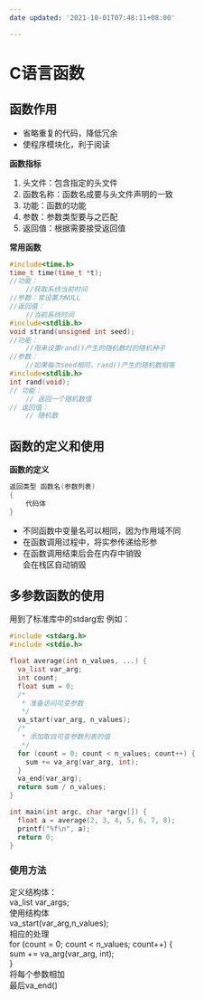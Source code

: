 ```yaml
---
date updated: '2021-10-01T07:48:11+08:00'

---
```


# C语言函数

## 函数作用

- 省略重复的代码，降低冗余
- 使程序模块化，利于阅读

**函数指标**

1. 头文件：包含指定的头文件
2. 函数名称：函数名成要与头文件声明的一致
3. 功能：函数的功能
4. 参数：参数类型要与之匹配
5. 返回值：根据需要接受返回值

**常用函数**

```c
#include<time.h>
time_t time(time_t *t);
//功能：
    //获取系统当前时间
//参数：常设置为NULL
//返回值：
    //当前系统时间
#include<stdlib.h>
void strand(unsigned int seed);
//功能：
    //用来设置rand()产生的随机数时的随机种子
//参数：
    //如果每次seed相同，rand()产生的随机数相等
#include<stdlib.h>
int rand(void);
// 功能：
	// 返回一个随机数值
// 返回值：
	// 随机数
```

## 函数的定义和使用

**函数的定义**

```c
返回类型 函数名(参数列表)
{
	代码体
}
```

- 不同函数中变量名可以相同，因为作用域不同
- 在函数调用过程中，将实参传递给形参
- 在函数调用结束后会在内存中销毁\
  会在栈区自动销毁

## 多参数函数的使用

用到了标准库中的stdarg宏
例如：

```c
#include <stdarg.h>
#include <stdio.h>

float average(int n_values, ...) {
  va_list var_arg;
  int count;
  float sum = 0;
  /*
   * 准备访问可变参数
   */
  va_start(var_arg, n_values);
  /*
   * 添加取自可变参数列表的值
   */
  for (count = 0; count < n_values; count++) {
    sum += va_arg(var_arg, int);
  }
  va_end(var_arg);
  return sum / n_values;
}

int main(int argc, char *argv[]) {
  float a = average(2, 3, 4, 5, 6, 7, 8);
  printf("%f\n", a);
  return 0;
}
```

### 使用方法

定义结构体：\
va_list var_args;\
使用结构体\
va_start(var_arg,n_values);\
相应的处理\
for (count = 0; count < n_values; count++) {\
sum += va_arg(var_arg, int);\
}\
将每个参数相加\
最后va_end()
